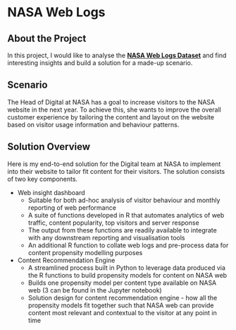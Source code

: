 # NASA Web Logs
## About the Project

In this project, I would like to analyse the <a href="http://opensource.indeedeng.io/imhotep/docs/sample-data/"><strong>NASA Web Logs Dataset</strong></a> and find interesting insights and build a solution for a made-up scenario. 

## Scenario

The Head of Digital at NASA has a goal to increase visitors to the NASA website in the next year. To achieve this, she wants to improve the overall customer experience by tailoring the content and layout on the website based on visitor usage information and behaviour patterns.

## Solution Overview

Here is my end-to-end solution for the Digital team at NASA to implement into their website to tailor fit content for their visitors. The solution consists of two key components.
* Web insight dashboard
  * Suitable for both ad-hoc analysis of visitor behaviour and monthly reporting of web performance
  * A suite of functions developed in R that automates analytics of web traffic, content popularity, top visitors and server response
  * The output from these functions are readily available to integrate with any downstream reporting and visualisation tools
  * An additional R function to collate web logs and pre-process data for content propensity modelling purposes
* Content Recommendation Engine
  * A streamlined process built in Python to leverage data produced via the R functions to build propensity models for content on NASA web
  * Builds one propensity model per content type available on NASA web (3 can be found in the Jupyter notebook)
  * Solution design for content recommendation engine - how all the propensity models fit together such that NASA web can provide content most relevant and contextual to the visitor at any point in time
